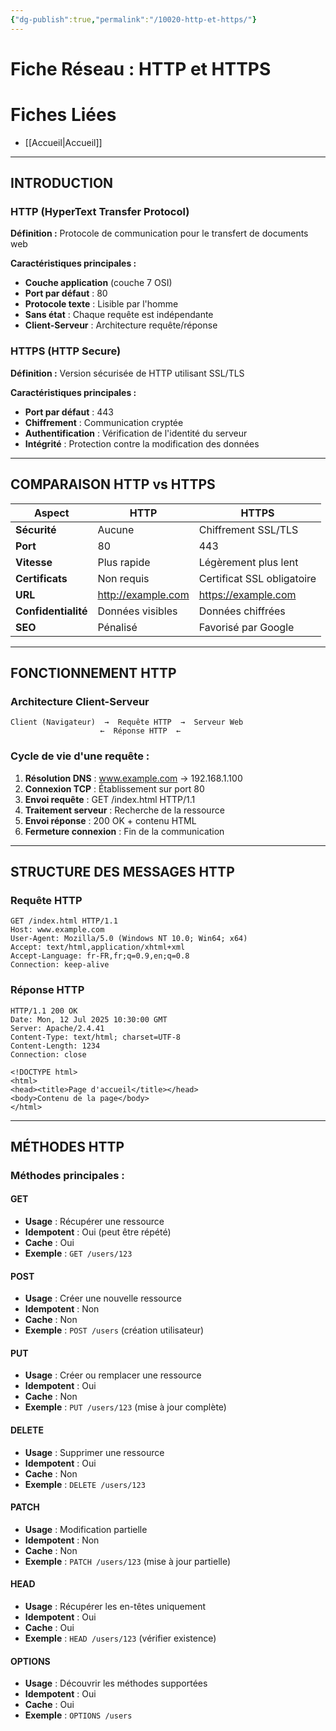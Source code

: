 ```yaml
---
{"dg-publish":true,"permalink":"/10020-http-et-https/"}
---
```


# Fiche Réseau : HTTP et HTTPS
# Fiches Liées
- [[Accueil\|Accueil]]
---
## INTRODUCTION

### HTTP (HyperText Transfer Protocol)

**Définition :** Protocole de communication pour le transfert de documents web

**Caractéristiques principales :**

- **Couche application** (couche 7 OSI)
- **Port par défaut** : 80
- **Protocole texte** : Lisible par l'homme
- **Sans état** : Chaque requête est indépendante
- **Client-Serveur** : Architecture requête/réponse

### HTTPS (HTTP Secure)

**Définition :** Version sécurisée de HTTP utilisant SSL/TLS

**Caractéristiques principales :**

- **Port par défaut** : 443
- **Chiffrement** : Communication cryptée
- **Authentification** : Vérification de l'identité du serveur
- **Intégrité** : Protection contre la modification des données

---

## COMPARAISON HTTP vs HTTPS

|Aspect|HTTP|HTTPS|
|---|---|---|
|**Sécurité**|Aucune|Chiffrement SSL/TLS|
|**Port**|80|443|
|**Vitesse**|Plus rapide|Légèrement plus lent|
|**Certificats**|Non requis|Certificat SSL obligatoire|
|**URL**|http://example.com|https://example.com|
|**Confidentialité**|Données visibles|Données chiffrées|
|**SEO**|Pénalisé|Favorisé par Google|

---

## FONCTIONNEMENT HTTP

### Architecture Client-Serveur

```
Client (Navigateur)  →  Requête HTTP  →  Serveur Web
                    ←  Réponse HTTP  ←
```

### Cycle de vie d'une requête :

1. **Résolution DNS** : www.example.com → 192.168.1.100
2. **Connexion TCP** : Établissement sur port 80
3. **Envoi requête** : GET /index.html HTTP/1.1
4. **Traitement serveur** : Recherche de la ressource
5. **Envoi réponse** : 200 OK + contenu HTML
6. **Fermeture connexion** : Fin de la communication

---

## STRUCTURE DES MESSAGES HTTP

### Requête HTTP

```
GET /index.html HTTP/1.1
Host: www.example.com
User-Agent: Mozilla/5.0 (Windows NT 10.0; Win64; x64)
Accept: text/html,application/xhtml+xml
Accept-Language: fr-FR,fr;q=0.9,en;q=0.8
Connection: keep-alive
```

### Réponse HTTP

```
HTTP/1.1 200 OK
Date: Mon, 12 Jul 2025 10:30:00 GMT
Server: Apache/2.4.41
Content-Type: text/html; charset=UTF-8
Content-Length: 1234
Connection: close

<!DOCTYPE html>
<html>
<head><title>Page d'accueil</title></head>
<body>Contenu de la page</body>
</html>
```

---

## MÉTHODES HTTP

### Méthodes principales :

#### GET

- **Usage** : Récupérer une ressource
- **Idempotent** : Oui (peut être répété)
- **Cache** : Oui
- **Exemple** : `GET /users/123`

#### POST

- **Usage** : Créer une nouvelle ressource
- **Idempotent** : Non
- **Cache** : Non
- **Exemple** : `POST /users` (création utilisateur)

#### PUT

- **Usage** : Créer ou remplacer une ressource
- **Idempotent** : Oui
- **Cache** : Non
- **Exemple** : `PUT /users/123` (mise à jour complète)

#### DELETE

- **Usage** : Supprimer une ressource
- **Idempotent** : Oui
- **Cache** : Non
- **Exemple** : `DELETE /users/123`

#### PATCH

- **Usage** : Modification partielle
- **Idempotent** : Non
- **Cache** : Non
- **Exemple** : `PATCH /users/123` (mise à jour partielle)

#### HEAD

- **Usage** : Récupérer les en-têtes uniquement
- **Idempotent** : Oui
- **Cache** : Oui
- **Exemple** : `HEAD /users/123` (vérifier existence)

#### OPTIONS

- **Usage** : Découvrir les méthodes supportées
- **Idempotent** : Oui
- **Cache** : Oui
- **Exemple** : `OPTIONS /users`
